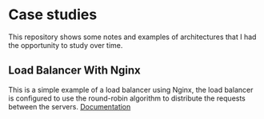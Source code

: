 # Case&nbsp;studies

This repository shows some notes and examples of architectures that I had the opportunity to study over time.

## Load Balancer With Nginx

This is a simple example of a load balancer using Nginx, the load balancer is configured to use the round-robin algorithm to distribute the requests between the servers. [Documentation](./load-balancer-with-nginx/README.md)

<br>
